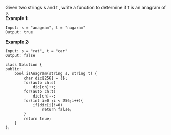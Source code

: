 Given two strings s and t , write a function to determine if t is an anagram of s.  
**Example 1:**
```
Input: s = "anagram", t = "nagaram"
Output: true
```

**Example 2:**
```
Input: s = "rat", t = "car"
Output: false
```
```
class Solution {
public:
    bool isAnagram(string s, string t) {
        char dic[256] = {};
        for(auto ch:s)
            dic[ch]++;
        for(auto ch:t)
            dic[ch]--;
        for(int i=0 ;i < 256;i++){
            if(dic[i]!=0)
                return false;
        }
        return true;
    }
};
```